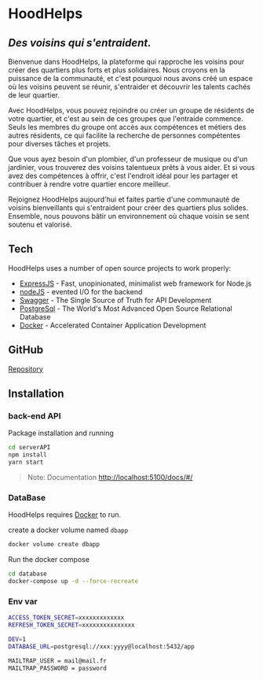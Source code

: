 # HoodHelps
## _Des voisins qui s'entraident._

Bienvenue dans HoodHelps, la plateforme qui rapproche les voisins pour créer des quartiers plus forts et plus solidaires. Nous croyons en la puissance de la communauté, et c'est pourquoi nous avons créé un espace où les voisins peuvent se réunir, s'entraider et découvrir les talents cachés de leur quartier.

Avec HoodHelps, vous pouvez rejoindre ou créer un groupe de résidents de votre quartier, et c'est au sein de ces groupes que l'entraide commence. Seuls les membres du groupe ont accès aux compétences et métiers des autres résidents, ce qui facilite la recherche de personnes compétentes pour diverses tâches et projets.

Que vous ayez besoin d'un plombier, d'un professeur de musique ou d'un jardinier, vous trouverez des voisins talentueux prêts à vous aider. Et si vous avez des compétences à offrir, c'est l'endroit idéal pour les partager et contribuer à rendre votre quartier encore meilleur.

Rejoignez HoodHelps aujourd'hui et faites partie d'une communauté de voisins bienveillants qui s'entraident pour créer des quartiers plus solides. Ensemble, nous pouvons bâtir un environnement où chaque voisin se sent soutenu et valorisé.


## Tech
[ReactJS]: <https://react.dev/>
[Storybook]: <https://storybook.js.org/>
[ExpressJS]: <https://expressjs.com/fr/>
[Socket.IO]: <https://socket.io/>
[Styled-Components]: <https://styled-components.com/>
[nodeJS]: <https://nodejs.org/>
[Swagger]: <https://swagger.io/tools/swaggerhub/>
[PostgreSql]: <https://www.postgresql.org/>
[Docker]: <https://www.docker.com/>

HoodHelps uses a number of open source projects to work properly:

- [ExpressJS] - Fast, unopinionated, minimalist web framework for Node.js
- [nodeJS] - evented I/O for the backend
- [Swagger] - The Single Source of Truth for API Development
- [PostgreSql] - The World's Most Advanced Open Source Relational Database
- [Docker] - Accelerated Container Application Development

## GitHub
[Repository](https://github.com/nansou13/hoodhelp/)
## Installation

### back-end API
Package installation and running
```sh
cd serverAPI
npm install
yarn start
```

> Note: Documentation [http://localhost:5100/docs/#/](http://localhost:5100/docs/#/)

### DataBase

HoodHelps requires [Docker](https://www.docker.com/) to run.

create a docker volume named `dbapp`
```sh
docker volume create dbapp
```

Run the docker compose
```sh
cd database
docker-compose up -d --force-recreate
```

### Env var 

```sh
ACCESS_TOKEN_SECRET=xxxxxxxxxxxxx
REFRESH_TOKEN_SECRET=xxxxxxxxxxxxxxx

DEV=1
DATABASE_URL=postgresql://xxx:yyyy@localhost:5432/app

MAILTRAP_USER = mail@mail.fr
MAILTRAP_PASSWORD = password
```
